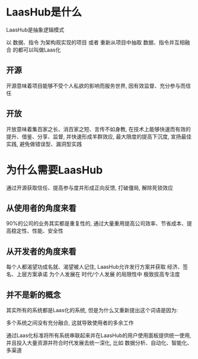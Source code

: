 # LaasHub是什么

LaasHub是抽象逻辑模式

以 数据、指令 为架构观实现的项目 或者 重新从项目中抽取 数据、指令并互相融合 的都可以叫做Laas化

## 开源

开源意味着项目能够不受个人私欲的影响而服务世界, 因有效监督、充分参与而信任

## 开放

开放意味着集百家之长、消百家之短、言传不如身教, 在技术上能够快速而有效的提升、借鉴、分享、监督, 并快速形成羊群效应, 最大限度的提高下沉度, 宣扬最佳实践, 避免做错误型、漏洞型实践

# 为什么需要LaasHub

通过开源获取信任、提高参与度并形成正向反馈, 打破僵局, 解除死锁效应

## 从使用者的角度来看

90%的公司的业务其实都是重复性的, 通过大量重用提高公司效率、节省成本、提高稳定性、性能、安全性

## 从开发者的角度来看

每个人都渴望功成名就、渴望被人记住, LaasHub允许发行方案并获取 经济、签名、上层方案承诺
为个人发展在 时代/个人发展 的局限性中 极致拔高专注度

## 并不是新的概念

其实所有的系统都是Laas化的系统, 但是为什么又重新提出这个词语是因为:

多个系统之间没有充分融合, 这就导致使用者的多余工作

通过Laas化标准将所有系统串联起来并在LaasHub的用户使用面板提供统一使用, 并且投入大量资源并符合时代发展去统一深化, 比如 数据分析、自动化、智能化、多渠道